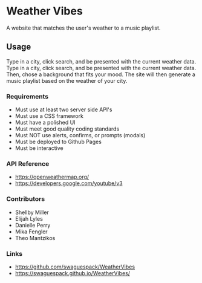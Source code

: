 # Weather Vibes 
A website that matches the user's weather to a music playlist. 
## Usage 
Type in a city, click search, and be presented with the current weather data. Type in a city, click search, and be presented with the current weather data. Then, chose a background that fits your mood. The site will then generate a music playlist based on the weather of your city.
### Requirements
* Must use at least two server side API's 
* Must use a CSS framework
* Must have a polished UI
* Must meet good quality coding standards
* Must NOT use alerts, confirms, or prompts (modals)
* Must be deployed to Github Pages
* Must be interactive 
### API Reference
* https://openweathermap.org/
* https://developers.google.com/youtube/v3
### Contributors 
* Shellby Miller
* Elijah Lyles
* Danielle Perry 
* Mika Fengler 
* Theo Mantzikos 
### Links 
* https://github.com/swaguespack/WeatherVibes
* https://swaguespack.github.io/WeatherVibes/

